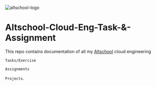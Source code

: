 ![altschool-logo](https://thealtschool.com/wp-content/uploads/2022/01/cropped-AltSchool-Logo-1.png)

# Altschool-Cloud-Eng-Task-&-Assignment

This repo contains documentation of all my [Altschool](https://engineering.altschoolafrica.com/programs/cloud-engineering) cloud engineering 

`Tasks/Exercise`

`Assignments`

`Projects`.

